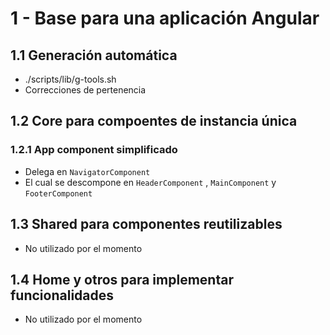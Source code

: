 # 1 - Base para una aplicación Angular

## 1.1 Generación automática
- ./scripts/lib/g-tools.sh
- Correcciones de pertenencia

## 1.2 Core para compoentes de instancia única

### 1.2.1 App component simplificado
- Delega en `NavigatorComponent`
- El cual se descompone en `HeaderComponent` , `MainComponent` y `FooterComponent`


## 1.3 Shared para componentes reutilizables
- No utilizado por el momento
## 1.4 Home y otros para implementar funcionalidades
- No utilizado por el momento
